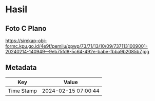 # Hasil

## Foto C Plano

https://sirekap-obj-formc.kpu.go.id/4e9f/pemilu/ppwp/73/71/13/10/09/7371131009001-20240214-140949--9eb75fd8-5c64-492e-babe-fbba9b2085b7.jpg


## Metadata

| Key        | Value               |
| ---------- | ------------------- |
| Time Stamp | 2024-02-15 07:00:44 |



